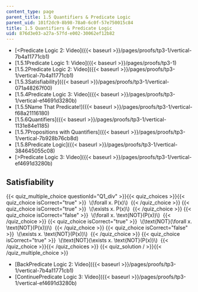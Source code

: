 ```yaml
---
content_type: page
parent_title: 1.5 Quantifiers & Predicate Logic
parent_uid: 101f2dc9-8b98-78a0-6c0f-57e750015c84
title: 1.5 Quantifiers & Predicate Logic
uid: 876d3e03-a27a-57fd-e002-30062ef12b82
---
```


*   [\<Predicate Logic 2: Video]({{< baseurl >}}/pages/proofs/tp3-1/vertical-7b4a11771cb1)
*   [1.5.1Predicate Logic 1: Video]({{< baseurl >}}/pages/proofs/tp3-1)
*   [1.5.2Predicate Logic 2: Video]({{< baseurl >}}/pages/proofs/tp3-1/vertical-7b4a11771cb1)
*   [1.5.3Satisfiability]({{< baseurl >}}/pages/proofs/tp3-1/vertical-071a48267f00)
*   [1.5.4Predicate Logic 3: Video]({{< baseurl >}}/pages/proofs/tp3-1/vertical-ef4691d3280b)
*   [1.5.5Name That Predicate!]({{< baseurl >}}/pages/proofs/tp3-1/vertical-f68a21116180)
*   [1.5.6Quantifiers]({{< baseurl >}}/pages/proofs/tp3-1/vertical-1131e84e1185)
*   [1.5.7Propositions with Quantifiers]({{< baseurl >}}/pages/proofs/tp3-1/vertical-7b928b76cb8d)
*   [1.5.8Predicate Logic]({{< baseurl >}}/pages/proofs/tp3-1/vertical-384645055c08)
*   [\>Predicate Logic 3: Video]({{< baseurl >}}/pages/proofs/tp3-1/vertical-ef4691d3280b)

Satisfiability
--------------

  
{{< quiz_multiple_choice questionId="Q1_div" >}}{{< quiz_choices >}}{{< quiz_choice isCorrect="true" >}}&nbsp; \\(\\forall x. P(x)\\) &nbsp;{{< /quiz_choice >}}
{{< quiz_choice isCorrect="true" >}}&nbsp; \\(\\exists x. P(x)\\) &nbsp;{{< /quiz_choice >}}
{{< quiz_choice isCorrect="false" >}}&nbsp; \\(\\forall x. \\text{NOT}(P(x))\\) &nbsp;{{< /quiz_choice >}}
{{< quiz_choice isCorrect="true" >}}&nbsp; \\(\\text{NOT}(\\forall x. \\text{NOT}(P(x)))\\) &nbsp;{{< /quiz_choice >}}
{{< quiz_choice isCorrect="false" >}}&nbsp; \\(\\exists x. \\text{NOT}(P(x))\\) &nbsp;{{< /quiz_choice >}}
{{< quiz_choice isCorrect="true" >}}&nbsp; \\(\\text{NOT}(\\exists x. \\text{NOT}(P(x))\\) &nbsp;{{< /quiz_choice >}}{{< /quiz_choices >}}
{{< quiz_solution / >}}{{< /quiz_multiple_choice >}}

*   [BackPredicate Logic 2: Video]({{< baseurl >}}/pages/proofs/tp3-1/vertical-7b4a11771cb1)
*   [ContinuePredicate Logic 3: Video]({{< baseurl >}}/pages/proofs/tp3-1/vertical-ef4691d3280b)